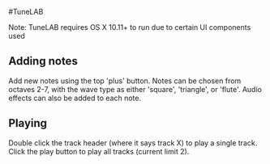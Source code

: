 #TuneLAB

Note: TuneLAB requires OS X 10.11+ to run due to certain UI components used

## Adding notes
Add new notes using the top 'plus' button.  Notes can be chosen from octaves 2-7, with the wave type as either 'square', 'triangle', or 'flute'.  Audio effects can also be added to each note.

## Playing
Double click the track header (where it says track X) to play a single track.  Click the play button to play all tracks (current limit 2).

